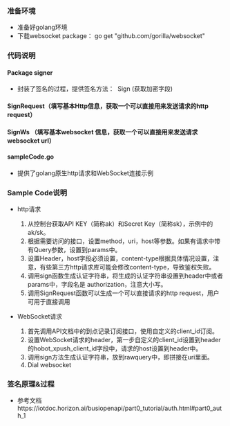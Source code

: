 ### 准备环境

- 准备好golang环境
- 下载websocket package： go get "github.com/gorilla/websocket"



### 代码说明


#### Package signer 
- 封装了签名的过程，提供签名方法：
  ​	Sign (获取加密字段)

#### SignRequest（填写基本Http信息，获取一个可以直接用来发送请求的http request）

#### SignWs （填写基本websocket 信息，获取一个可以直接用来发送请求websocket url）



#### sampleCode.go
- 提供了golang原生http请求和WebSocket连接示例



### Sample Code说明

- http请求
  1. 从控制台获取API KEY（简称ak）和Secret Key（简称sk），示例中的ak/sk。
  2. 根据需要访问的接口，设置method，uri，host等参数。如果有请求中带有Query参数，设置到params中。
  3. 设置Header，host字段必须设置，content-type根据具体情况设置，注意，有些第三方http请求库可能会修改content-type，导致鉴权失败。
  4. 调用sign函数生成认证字符串，将生成的认证字符串设置到header中或者params中，字段名是 authorization，注意大小写。
  5. 调用SignRequest函数可以生成一个可以直接请求的http request，用户可用于直接调用

- WebSocket请求

  1. 首先调用API文档中的到点记录订阅接口，使用自定义的client_id订阅。
  2. 设置WebSocket请求的header，第一步自定义的client_id设置到header的hobot_xpush_client_id字段中，请求的host设置到header中。
  3. 调用sign方法生成认证字符串，放到rawquery中，即拼接在uri里面。
  4. Dial websocket


### 签名原理&过程

- 参考文档https://iotdoc.horizon.ai/busiopenapi/part0_tutorial/auth.html#part0_auth_1